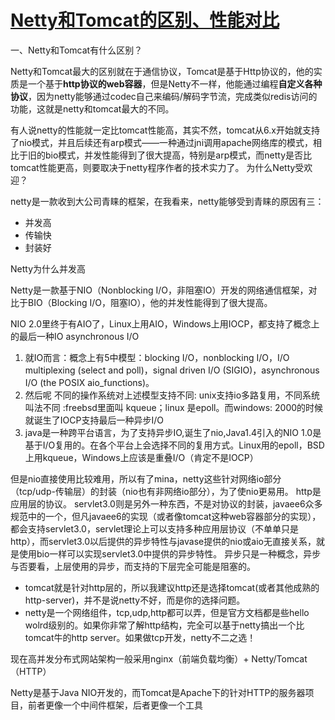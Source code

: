 # [Netty和Tomcat的区别、性能对比](https://www.cnblogs.com/pangguoming/p/9353536.html)



一、Netty和Tomcat有什么区别？ 

Netty和Tomcat最大的区别就在于通信协议，Tomcat是基于Http协议的，他的实质是一个基于**http协议的web容器**，但是Netty不一样，他能通过编程**自定义各种协议**，因为netty能够通过codec自己来编码/解码字节流，完成类似redis访问的功能，这就是netty和tomcat最大的不同。

有人说netty的性能就一定比tomcat性能高，其实不然，tomcat从6.x开始就支持了nio模式，并且后续还有arp模式——一种通过jni调用apache网络库的模式，相比于旧的bio模式，并发性能得到了很大提高，特别是arp模式，而netty是否比tomcat性能更高，则要取决于netty程序作者的技术实力了。 
为什么Netty受欢迎？

netty是一款收到大公司青睐的框架，在我看来，netty能够受到青睐的原因有三： 

- 并发高 
- 传输快 
- 封装好 

Netty为什么并发高 

Netty是一款基于NIO（Nonblocking I/O，非阻塞IO）开发的网络通信框架，对比于BIO（Blocking I/O，阻塞IO），他的并发性能得到了很大提高。

 

NIO 2.0里终于有AIO了，Linux上用AIO，Windows上用IOCP，都支持了概念上的最后一种IO asynchronous I/O

1. 就IO而言：概念上有5中模型：blocking I/O，nonblocking I/O，I/O multiplexing (select and poll)，signal driven I/O (SIGIO)，asynchronous I/O (the POSIX aio_functions)。 
2. 然后呢 不同的操作系统对上述模型支持不同: unix支持io多路复用，不同系统叫法不同 :freebsd里面叫 kqueue；linux 是epoll。而windows: 2000的时候就诞生了IOCP支持最后一种异步I/O 
3. java是一种跨平台语言，为了支持异步IO,诞生了nio,Java1.4引入的NIO 1.0是基于I/O复用的。在各个平台上会选择不同的复用方式。Linux用的epoll，BSD上用kqueue，Windows上应该是重叠I/O（肯定不是IOCP）

但是nio直接使用比较难用，所以有了mina，netty这些针对网络io部分（tcp/udp-传输层）的封装（nio也有非网络io部分），为了使nio更易用。 
http是应用层的协议。 
servlet3.0则是另外一种东西，不是对协议的封装，javaee6众多规范中的一个，但凡javaee6的实现（或者像tomcat这种web容器部分的实现），都会支持servlet3.0，servlet理论上可以支持多种应用层协议（不单单只是http），而servlet3.0以后提供的异步特性与javase提供的nio或aio无直接关系，就是使用bio一样可以实现servlet3.0中提供的异步特性。 
异步只是一种概念，异步与否要看，上层使用的异步，而支持的下层完全可能是阻塞的。

- tomcat就是针对http层的，所以我建议http还是选择tomcat(或者其他成熟的http-server)，并不是说netty不好，而是你的选择问题。
- netty是一个网络组件，tcp,udp,http都可以弄，但是官方文档都是些hello wolrd级别的。如果你非常了解http结构，完全可以基于netty搞出一个比tomcat牛的http server。如果做tcp开发，netty不二之选！

现在高并发分布式网站架构一般采用nginx（前端负载均衡）+ Netty/Tomcat（HTTP）

Netty是基于Java NIO开发的，而Tomcat是Apache下的针对HTTP的服务器项目，前者更像一个中间件框架，后者更像一个工具